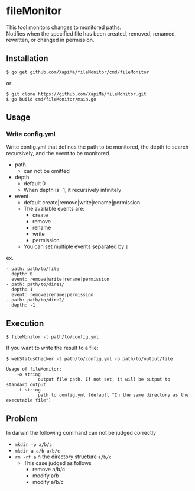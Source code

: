 # fileMonitor
This tool monitors changes to monitored paths.  
Notifies when the specified file has been created, removed, renamed, rewritten, or changed in permission.


## Installation
```
$ go get github.com/XapiMa/fileMonitor/cmd/fileMonitor
```

or

```
$ git clone https://github.com/XapiMa/fileMonitor.git
$ go build cmd/fileMonitor/main.go
```


## Usage
### Write config.yml
Write config.yml that defines the path to be monitored, the depth to search recursively, and the event to be monitored.  

- path
    - can not be omitted
- depth
    - default 0
    - When depth is -1, it recursively infinitely
- event
    - default create|remove|write|rename|permission
    - The available events are:
        - create
        - remove
        - rename
        - write
        - permission
    - You can set multiple events separated by `|`


ex.
```
- path: path/to/file
  depth: 0
  event: remove|write|rename|permission
- path: path/to/dire1/
  depth: 1
  event: remove|rename|permission
- path: path/to/dire2/
  depth: -1
```

## Execution

```
$ fileMonitor -t path/to/config.yml
```

If you want to write the result to a file:
```
$ webStatusChecker -t path/to/config.yml -o path/to/output/file
```

```
Usage of fileMonitor:
    -o string
            output file path. If not set, it will be output to standard output
    -t string
            path to config.yml (default "In the same directory as the executable file")
```


## Problem
In darwin the following command can not be judged correctly
- `mkdir -p a/b/c`
- `mkdir a a/b a/b/c`
- `rm -rf a` n the directory structure `a/b/c`
    - This case judged as follows
        - remove a/b/c
        - modify a/b
        - modify a/b/c
